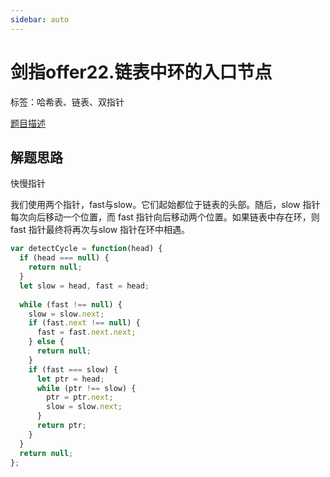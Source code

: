 ```yaml
---
sidebar: auto
---
```


# 剑指offer22.链表中环的入口节点

标签：哈希表、链表、双指针

[题目描述](https://leetcode.cn/problems/c32eOV/)

## 解题思路

快慢指针

我们使用两个指针，fast与slow。它们起始都位于链表的头部。随后，slow 指针每次向后移动一个位置，而 fast 指针向后移动两个位置。如果链表中存在环，则 fast 指针最终将再次与slow 指针在环中相遇。

```js
var detectCycle = function(head) {
  if (head === null) {
    return null;
  }
  let slow = head, fast = head;
  
  while (fast !== null) {
    slow = slow.next;
    if (fast.next !== null) {
      fast = fast.next.next;
    } else {
      return null;
    }
    if (fast === slow) {
      let ptr = head;
      while (ptr !== slow) {
        ptr = ptr.next;
        slow = slow.next;
      }
      return ptr;
    }
  }
  return null;
};
```



